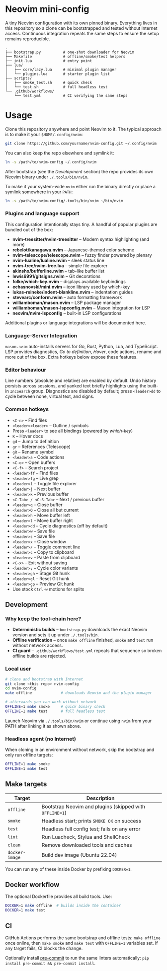 # Neovim mini-config

A tiny Neovim configuration with its own pinned binary.  Everything lives in
this repository so a clone can be bootstrapped and tested without Internet
access.  Continuous integration repeats the same steps to ensure the setup
remains reproducible.

```
.
├── bootstrap.py          # one-shot downloader for Neovim
├── Makefile              # offline/smoke/test helpers
├── init.lua              # entry point
├── lua/
│   ├── core/lazy.lua     # minimal plugin manager
│   └── plugins.lua       # starter plugin list
├── scripts/
│   ├── smoke_test.sh     # quick check
│   └── test.sh           # full headless test
└── .github/workflows/
    └── test.yml          # CI verifying the same steps
```

# Usage

Clone this repository anywhere and point Neovim to it.  The typical approach is
to make it your `$HOME/.config/nvim`:

```bash
git clone https://github.com/yourname/nvim-config.git ~/.config/nvim
```

You can also keep the repo elsewhere and symlink it:

```bash
ln -s /path/to/nvim-config ~/.config/nvim
```

After bootstrap (see the *Development* section) the repo provides its own
Neovim binary under `./.tools/bin/nvim`.

To make it your system-wide `nvim` either run the binary directly or place a
symlink somewhere in your `PATH`:

```bash
ln -s /path/to/nvim-config/.tools/bin/nvim ~/bin/nvim
```

### Plugins and language support

This configuration intentionally stays tiny. A handful of popular plugins are bundled out of the box:

- **nvim-treesitter/nvim-treesitter** – Modern syntax highlighting (and more)
- **rebelot/kanagawa.nvim** – Japanese-themed color scheme
- **nvim-telescope/telescope.nvim** – fuzzy finder powered by plenary
- **nvim-lualine/lualine.nvim** – sleek status line
- **nvim-tree/nvim-tree.lua** – simple file explorer
- **akinsho/bufferline.nvim** – tab-like buffer list
- **lewis6991/gitsigns.nvim** – Git decorations
- **folke/which-key.nvim** – displays available keybindings
- **echasnovski/mini.nvim** – icon library used by which-key
- **lukas-reineke/indent-blankline.nvim** – indentation guides
- **stevearc/conform.nvim** – auto formatting framework
- **williamboman/mason.nvim** – LSP package manager
- **williamboman/mason-lspconfig.nvim** – Mason integration for LSP
- **neovim/nvim-lspconfig** – built-in LSP configurations

Additional plugins or language integrations will be documented here.

### Language-Server Integration

`mason.nvim` auto-installs servers for Go, Rust, Python, Lua, and TypeScript.
LSP provides diagnostics, *Go to definition*, *Hover*, code actions, rename and
more out of the box. Extra hotkeys below expose these features.

### Editor behaviour

Line numbers (absolute and relative) are enabled by default.
Undo history persists across sessions, and yanked text briefly highlights using the built-in `IncSearch` group.
Diagnostics are disabled by default; press `<leader>dd` to cycle between none, virtual text, and signs.

### Common hotkeys

* `<C-n>` – Find files
* `<leader><leader>` – Outline / symbols
* Press `<leader>` to see all bindings (powered by *which-key*)
* `K` – Hover docs
* `gd` – Jump to definition
* `gr` – References (Telescope)
* `gR` – Rename symbol
* `<leader>a` – Code actions
* `<C-e>` – Open buffers
* `<C-f>` – Search project
* `<leader>ff` – Find files
* `<leader>fg` – Live grep
* `<leader>1` – Toggle file explorer
* `<leader>j` – Next buffer
* `<leader>k` – Previous buffer
* `<C-Tab> / <C-S-Tab>` – Next / previous buffer
* `<leader>q` – Close buffer
* `<leader>Q` – Close all but current
* `<leader>h` – Move buffer left
* `<leader>l` – Move buffer right
* `<leader>dd` – Cycle diagnostics (off by default)
* `<leader>w` – Save file
* `<leader>s` – Save file
* `<leader>x` – Close window
* `<leader>/` – Toggle comment line
* `<leader>c` – Copy to clipboard
* `<leader>v` – Paste from clipboard
* `<C-x>` – Exit without saving
* `<leader>;` – Cycle color variants
* `<leader>gh` – Stage Git hunk
* `<leader>gl` – Reset Git hunk
* `<leader>gp` – Preview Git hunk
* Use stock `Ctrl-w` motions for splits

## Development

### Why keep the tool-chain here?

- **Deterministic builds** – `bootstrap.py` downloads the exact Neovim version
  and sets it up under `./.tools/bin`.
- **Offline verification** – once `make offline` finished, `smoke` and `test`
  run without network access.
- **CI guard** – `.github/workflows/test.yml` repeats that sequence so broken
  offline builds are rejected.

### Local user

```bash
# clone and bootstrap with Internet
git clone <this repo> nvim-config
cd nvim-config
make offline             # downloads Neovim and the plugin manager

# afterwards you can work without network
OFFLINE=1 make smoke     # quick binary check
OFFLINE=1 make test      # full headless test
```

Launch Neovim via `./.tools/bin/nvim` or continue using `nvim` from your PATH
after linking it as shown above.

### Headless agent (no Internet)

When cloning in an environment without network, skip the bootstrap and only run
offline targets:

```bash
OFFLINE=1 make smoke
OFFLINE=1 make test
```

## Make targets

| Target          | Description |
|-----------------|-------------------------------------------------------------|
| `offline`       | Bootstrap Neovim and plugins (skipped with `OFFLINE=1`) |
| `smoke`         | Headless start; prints `SMOKE OK` on success |
| `test`          | Headless full config test; fails on any error |
| `lint`          | Run Luacheck, Stylua and ShellCheck |
| `clean`         | Remove downloaded tools and caches |
| `docker-image`  | Build dev image (Ubuntu 22.04) |

You can run any of these inside Docker by prefixing `DOCKER=1`.

## Docker workflow

The optional Dockerfile provides all build tools. Use:

```bash
DOCKER=1 make offline  # builds inside the container
DOCKER=1 make test
```

## CI

GitHub Actions performs the same bootstrap and offline tests:
`make offline` once online, then `make smoke` and `make test` with `OFFLINE=1`
variables set. If any target fails,
CI blocks the change.

Optionally install [pre-commit](https://pre-commit.com/) to run the same linters automatically: `pip install pre-commit && pre-commit install`.

